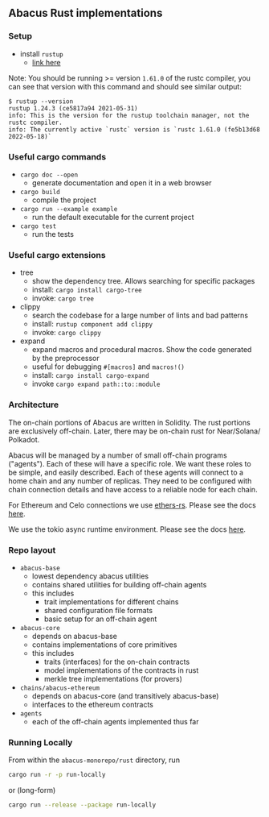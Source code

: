## Abacus Rust implementations

### Setup

- install `rustup`
  - [link here](https://rustup.rs/)

Note: You should be running >= version `1.61.0` of the rustc compiler, you can see that version with this command and should see similar output:

```
$ rustup --version
rustup 1.24.3 (ce5817a94 2021-05-31)
info: This is the version for the rustup toolchain manager, not the rustc compiler.
info: The currently active `rustc` version is `rustc 1.61.0 (fe5b13d68 2022-05-18)`
```

### Useful cargo commands

- `cargo doc --open`
  - generate documentation and open it in a web browser
- `cargo build`
  - compile the project
- `cargo run --example example`
  - run the default executable for the current project
- `cargo test`
  - run the tests

### Useful cargo extensions

- tree
  - show the dependency tree. Allows searching for specific packages
  - install: `cargo install cargo-tree`
  - invoke: `cargo tree`
- clippy
  - search the codebase for a large number of lints and bad patterns
  - install: `rustup component add clippy`
  - invoke: `cargo clippy`
- expand
  - expand macros and procedural macros. Show the code generated by the preprocessor
  - useful for debugging `#[macros]` and `macros!()`
  - install: `cargo install cargo-expand`
  - invoke `cargo expand path::to::module`

### Architecture

The on-chain portions of Abacus are written in Solidity. The rust portions are
exclusively off-chain. Later, there may be on-chain rust for Near/Solana/
Polkadot.

Abacus will be managed by a number of small off-chain programs ("agents"). Each
of these will have a specific role. We want these roles to be simple, and
easily described. Each of these agents will connect to a home chain and any
number of replicas. They need to be configured with chain connection details
and have access to a reliable node for each chain.

For Ethereum and Celo connections we use
[ethers-rs](https://github.com/gakonst/ethers-rs). Please see the docs
[here](https://docs.rs/ethers/0.2.0/ethers/).

We use the tokio async runtime environment. Please see the docs
[here](https://docs.rs/tokio/1.1.0/tokio/).

### Repo layout

- `abacus-base`
  - lowest dependency abacus utilities
  - contains shared utilities for building off-chain agents
  - this includes
    - trait implementations for different chains
    - shared configuration file formats
    - basic setup for an off-chain agent
- `abacus-core`
  - depends on abacus-base
  - contains implementations of core primitives
  - this includes
    - traits (interfaces) for the on-chain contracts
    - model implementations of the contracts in rust
    - merkle tree implementations (for provers)
- `chains/abacus-ethereum`
  - depends on abacus-core (and transitively abacus-base)
  - interfaces to the ethereum contracts
- `agents`
  - each of the off-chain agents implemented thus far

### Running Locally

From within the `abacus-monorepo/rust` directory, run

```bash
cargo run -r -p run-locally
```

or (long-form)

```bash
cargo run --release --package run-locally
```
